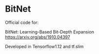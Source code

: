 # BitNet

Official code for:

BitNet: Learning-Based Bit-Depth Expansion
https://arxiv.org/abs/1910.04397

Developed in Tensorflow1.12 and tf.slim
